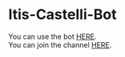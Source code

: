# Itis-Castelli-Bot
You can use the bot <a href="https://t.me/ItisCastelliBot">HERE</a>.<br>
You can join the channel <a href="https://t.me/ItisCastelli">HERE</a>.
